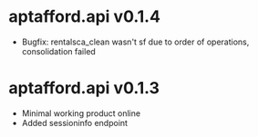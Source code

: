 # aptafford.api v0.1.4

* Bugfix: rentalsca_clean wasn't sf due to order of operations, consolidation failed


# aptafford.api v0.1.3

* Minimal working product online
* Added sessioninfo endpoint
